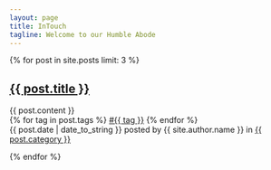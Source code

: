 ```yaml
---
layout: page
title: InTouch
tagline: Welcome to our Humble Abode
---
```



<div id="posts">
	{% for post in site.posts limit: 3 %}
		<p>
			<h2><a href="{{ post.url }}">{{ post.title }}</a></h2>
			<div class="content">{{ post.content }}</div>
			<div class="footer"> 
				<div class="tags">
					{% for tag in post.tags %}
						<a class="tag" href="/tags.html#{{ tag }}">#{{ tag }}</a>
					{% endfor %}
				</div>
				<span class="date">{{ post.date | date_to_string }}</span><span class="author"> posted by {{ site.author.name }} in</span>
				<span><a class="category" href="/categories.html#{{ post.category }}">{{ post.category }}</a></span>
				<span><a class="comments" href="{{ post.url }}#disqus_thread"></a></span>
			</div>
		</p>
	{% endfor %}
</div>
